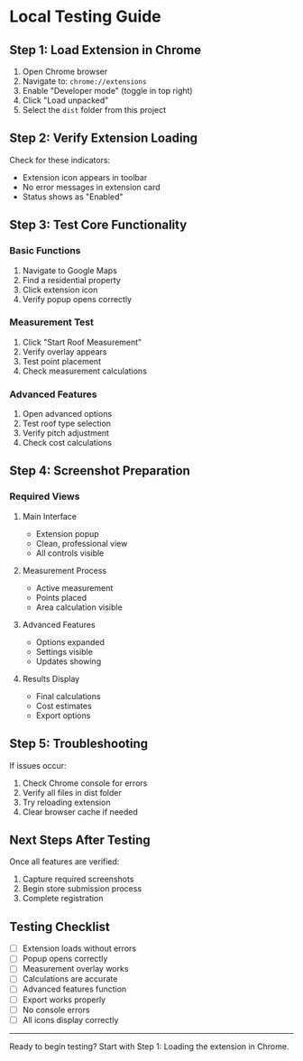 # Local Testing Guide

## Step 1: Load Extension in Chrome

1. Open Chrome browser
2. Navigate to: `chrome://extensions`
3. Enable "Developer mode" (toggle in top right)
4. Click "Load unpacked"
5. Select the `dist` folder from this project

## Step 2: Verify Extension Loading

Check for these indicators:
- Extension icon appears in toolbar
- No error messages in extension card
- Status shows as "Enabled"

## Step 3: Test Core Functionality

### Basic Functions
1. Navigate to Google Maps
2. Find a residential property
3. Click extension icon
4. Verify popup opens correctly

### Measurement Test
1. Click "Start Roof Measurement"
2. Verify overlay appears
3. Test point placement
4. Check measurement calculations

### Advanced Features
1. Open advanced options
2. Test roof type selection
3. Verify pitch adjustment
4. Check cost calculations

## Step 4: Screenshot Preparation

### Required Views
1. Main Interface
   - Extension popup
   - Clean, professional view
   - All controls visible

2. Measurement Process
   - Active measurement
   - Points placed
   - Area calculation visible

3. Advanced Features
   - Options expanded
   - Settings visible
   - Updates showing

4. Results Display
   - Final calculations
   - Cost estimates
   - Export options

## Step 5: Troubleshooting

If issues occur:
1. Check Chrome console for errors
2. Verify all files in dist folder
3. Try reloading extension
4. Clear browser cache if needed

## Next Steps After Testing

Once all features are verified:
1. Capture required screenshots
2. Begin store submission process
3. Complete registration

## Testing Checklist

- [ ] Extension loads without errors
- [ ] Popup opens correctly
- [ ] Measurement overlay works
- [ ] Calculations are accurate
- [ ] Advanced features function
- [ ] Export works properly
- [ ] No console errors
- [ ] All icons display correctly

---

Ready to begin testing? Start with Step 1: Loading the extension in Chrome.